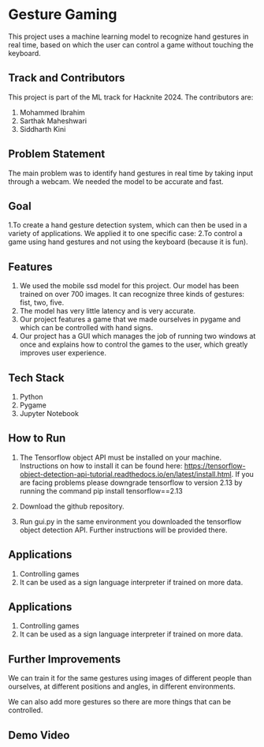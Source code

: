 
# Gesture Gaming

This project uses a machine learning model to recognize hand gestures in real time, based on which the user can control a game without touching the keyboard.


## Track and Contributors
This project is part of the ML track for Hacknite 2024. The contributors are:

1. Mohammed Ibrahim
2. Sarthak Maheshwari
3. Siddharth Kini
## Problem Statement
The main problem was to identify hand gestures in real time by taking input through a webcam. We needed the model to be accurate and fast. 


## Goal

1.To create a hand gesture detection system, which can then be used in a variety of applications. We applied it to one specific case:
2.To control a game using hand gestures and not using the keyboard (because it is fun).
## Features

1. We used the mobile ssd model for this project. Our model has been trained on over 700 images. It can recognize three kinds of gestures: fist, two, five.
2. The model has very little latency and is very accurate.
3. Our project features a game that we made ourselves in pygame and which can be controlled with hand signs.
4. Our project has a GUI which manages the job of running two windows at once and explains how to control the games to the user, which greatly improves user experience.
## Tech Stack

1. Python
2. Pygame
3. Jupyter Notebook
## How to Run

1. The Tensorflow object API must be installed on your machine. Instructions on how to install it can be found here: https://tensorflow-object-detection-api-tutorial.readthedocs.io/en/latest/install.html.
If you are facing problems please downgrade tensorflow to version 2.13 by running the command pip install tensorflow==2.13

2. Download the github repository.

3. Run gui.py in the same environment you downloaded the tensorflow object detection API. Further instructions will be provided there.
## Applications

1. Controlling games
2. It can be used as a sign language interpreter if trained on more data.
## Applications

1. Controlling games
2. It can be used as a sign language interpreter if trained on more data.
## Further Improvements
We can train it for the same gestures using images of different people than ourselves, at different positions and angles, in different environments.

We can also add more gestures so there are more things that can be controlled.
## Demo Video